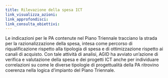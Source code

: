 ```yaml
---
title: Rilevazione della spesa ICT
link_visualizza_azioni:
link_approfondisci:
link_consulta_obiettivi:
---
```


Le indicazioni per le PA contenute nel Piano Triennale tracciano la strada per
la razionalizzazione della spesa, intesa come percorso di riqualificazione
rispetto alla tipologia di spesa e di ottimizzazione rispetto ai canali di
acquisto. Con tale attività di analisi, AGID ha avviato un’azione di verifica e
valutazione della spesa e dei progetti ICT anche per individuare correlazioni su
come le diverse tipologie di progettualità della PA ritrovino coerenza nella
logica d’impianto del Piano Triennale.
